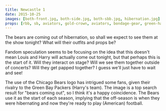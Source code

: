 ```yaml
---
title: Newcastle 1
date: 2015-10-25
images: [both-front.jpg, both-side.jpg, both-sbb.jpg, hibernation.jpg]
props: [rbb, sb, aviators, gold-crown, aviators, bondage-gear, green-happy-sticker, book, danny-la-rue, blue-happy-sticker, red-happy-sticker, salon-chair]
---
```

The bears are coming out of hibernation, so shall we expect to see them at the show tonight? What will their outfits and props be?

Fandom speculation seems to be focusing on the idea that this doesn't mean Louis and Harry will actually come out tonight, but that perhaps this is the start of it. Will they interact on stage? Will we see them together outside of concerts? Will they get papped together? I guess we'll just have to wait and see!

The use of the Chicago Bears logo has intrigued some fans, given their rivalry to the Green Bay Packers (Harry's team). The image is a top search result for "bears coming out", so I think it's a happy coincidence. The Bears use it as the start of each season, implying that the off-season is when they were hibernating and now they're ready to play (American) football.
